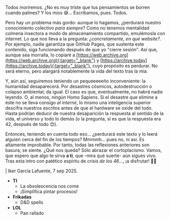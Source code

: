 Todos moriremos. ¿No es muy triste que tus pensamientos se borren cuando palmes? Y los míos 😅... Escribamos, pues. Todos.

Pero hay un problema más gordo: aunque lo hagamos, ¿perdurará nuestro conocimiento colectivo _para siempre_? Como no tenemos mentalidad colmena insectora a modo de almacenamiento compartido, emulémosla con internet. Lo que nos lleva a la pregunta: _¿concretamente, en qué website?_. Por ejemplo, nadie garantiza que GitHub Pages, que sustenta este contenido, siga funcionando después de que yo "cierre sesión". Así que, aunque sea morralla, lo copiaré a [https://web.archive.org](https://web.archive.org){:target="_blank"} y [https://archive.today](https://archive.today){:target="_blank"}, cuyo propósito es perdurar. No será eterno, pero alargará notablemente la vida del texto tras la mía.

Y, aún así, seguiremos teniendo un pequeeeeeño inconveniente: la humanidad desaparecerá. Por desastres cósmicos, autodestrucción o colapso ambiental; da igual. El caso es que, eventualmente, no habrá nadie leyendo. O, al menos, ningún Homo Sapiens. Si el desastre que elimine a éste no se lleva consigo _al interné_, lo mismo una inteligencia superior descifra nuestros escritos antes de que el hardware se oxide del todo. Hasta podrían deducir de nuestra desaparición la respuesta al sentido de la vida, el universo y todo lo demás (o la pregunta, si es que la respuesta era 42, después de todo 😊).

Entonces, teniendo en cuenta todo eso... ¿perdurará este texto y lo leerá alguien cerca del fin de los tiempos? Mmmmh... pues no, ni así. Es altamente improbable. Por tanto, todas las reflexiones anteriores son basura; se siente. ¿Qué nos queda? Sólo abrazar el cortoplacismo. Vamos, que espero que algo te sirva **a ti**, que -mira qué suerte- aún sigues vivo. Tras esta intro con patético espíritu de _crisis de los 46_..., ¡a disfrutar! 💃🏼

| Iker García Lafuente, 7 sep 2025.


- **TI**
  - La obsolescencia nos come
  - ¡Simplifica pintar procesos!
- **Frikadas**
  - D&D spells
- **LOL**
  - Pan rallado
